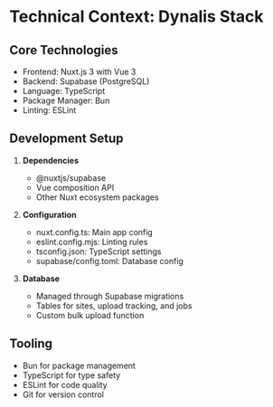 # Technical Context: Dynalis Stack

## Core Technologies
- Frontend: Nuxt.js 3 with Vue 3
- Backend: Supabase (PostgreSQL)
- Language: TypeScript
- Package Manager: Bun
- Linting: ESLint

## Development Setup
1. **Dependencies**
   - @nuxtjs/supabase
   - Vue composition API
   - Other Nuxt ecosystem packages

2. **Configuration**
   - nuxt.config.ts: Main app config
   - eslint.config.mjs: Linting rules
   - tsconfig.json: TypeScript settings
   - supabase/config.toml: Database config

3. **Database**
   - Managed through Supabase migrations
   - Tables for sites, upload tracking, and jobs
   - Custom bulk upload function

## Tooling
- Bun for package management
- TypeScript for type safety
- ESLint for code quality
- Git for version control
